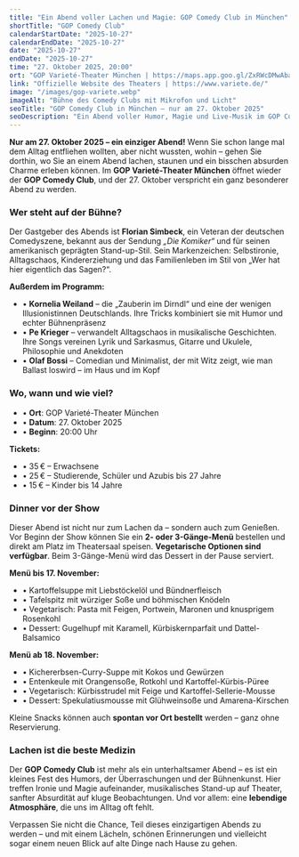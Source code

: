 ```yaml
---
title: "Ein Abend voller Lachen und Magie: GOP Comedy Club in München"
shortTitle: "GOP Comedy Club"
calendarStartDate: "2025-10-27"
calendarEndDate: "2025-10-27"
date: "2025-10-27"
endDate: "2025-10-27"
time: "27. Oktober 2025, 20:00"
ort: "GOP Varieté-Theater München | https://maps.app.goo.gl/ZxRWcDMwAbaqQPsm8"
link: "Offizielle Website des Theaters | https://www.variete.de/"
image: "/images/gop-variete.webp"
imageAlt: "Bühne des Comedy Clubs mit Mikrofon und Licht"
seoTitle: "GOP Comedy Club in München – nur am 27. Oktober 2025"
seoDescription: "Ein Abend voller Humor, Magie und Live-Musik im GOP Comedy Club München. Infos zu Künstlern, Tickets und Dinner vor der Show."
---
```


**Nur am 27. Oktober 2025 – ein einziger Abend!** Wenn Sie schon lange mal dem Alltag entfliehen wollten, aber nicht wussten, wohin – gehen Sie dorthin, wo Sie an einem Abend lachen, staunen und ein bisschen absurden Charme erleben können. Im **GOP Varieté-Theater München** öffnet wieder der **GOP Comedy Club**, und der 27. Oktober verspricht ein ganz besonderer Abend zu werden.

### Wer steht auf der Bühne?

Der Gastgeber des Abends ist **Florian Simbeck**, ein Veteran der deutschen Comedyszene, bekannt aus der Sendung *„Die Komiker“* und für seinen amerikanisch geprägten Stand-up-Stil. Sein Markenzeichen: Selbstironie, Alltagschaos, Kindererziehung und das Familienleben im Stil von „Wer hat hier eigentlich das Sagen?“.

**Außerdem im Programm:**
- • **Kornelia Weiland** – die „Zauberin im Dirndl“ und eine der wenigen Illusionistinnen Deutschlands. Ihre Tricks kombiniert sie mit Humor und echter Bühnenpräsenz  
- • **Pe Krieger** – verwandelt Alltagschaos in musikalische Geschichten. Ihre Songs vereinen Lyrik und Sarkasmus, Gitarre und Ukulele, Philosophie und Anekdoten  
- • **Olaf Bossi** – Comedian und Minimalist, der mit Witz zeigt, wie man Ballast loswird – im Haus und im Kopf

### Wo, wann und wie viel?

- • **Ort**: GOP Varieté-Theater München  
- • **Datum**: 27. Oktober 2025  
- • **Beginn**: 20:00 Uhr

**Tickets:**

- • 35 € – Erwachsene  
- • 25 € – Studierende, Schüler und Azubis bis 27 Jahre  
- • 15 € – Kinder bis 14 Jahre

### Dinner vor der Show

Dieser Abend ist nicht nur zum Lachen da – sondern auch zum Genießen. Vor Beginn der Show können Sie ein **2- oder 3-Gänge-Menü** bestellen und direkt am Platz im Theatersaal speisen. **Vegetarische Optionen sind verfügbar**. Beim 3-Gänge-Menü wird das Dessert in der Pause serviert.

**Menü bis 17. November:**

- • Kartoffelsuppe mit Liebstöckelöl und Bündnerfleisch  
- • Tafelspitz mit würziger Soße und böhmischen Knödeln  
- • Vegetarisch: Pasta mit Feigen, Portwein, Maronen und knusprigem Rosenkohl  
- • Dessert: Gugelhupf mit Karamell, Kürbiskernparfait und Dattel-Balsamico

**Menü ab 18. November:**

- • Kichererbsen-Curry-Suppe mit Kokos und Gewürzen  
- • Entenkeule mit Orangensoße, Rotkohl und Kartoffel-Kürbis-Püree  
- • Vegetarisch: Kürbisstrudel mit Feige und Kartoffel-Sellerie-Mousse  
- • Dessert: Spekulatiusmousse mit Glühweinsoße und Amarena-Kirschen

Kleine Snacks können auch **spontan vor Ort bestellt** werden – ganz ohne Reservierung.

### Lachen ist die beste Medizin

Der **GOP Comedy Club** ist mehr als ein unterhaltsamer Abend – es ist ein kleines Fest des Humors, der Überraschungen und der Bühnenkunst. Hier treffen Ironie und Magie aufeinander, musikalisches Stand-up auf Theater, sanfter Absurdität auf kluge Beobachtungen. Und vor allem: eine **lebendige Atmosphäre**, die uns im Alltag oft fehlt.

Verpassen Sie nicht die Chance, Teil dieses einzigartigen Abends zu werden – und mit einem Lächeln, schönen Erinnerungen und vielleicht sogar einem neuen Blick auf alte Dinge nach Hause zu gehen.
